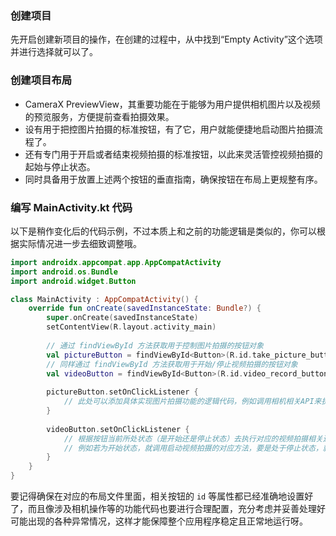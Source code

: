 ### 创建项目
先开启创建新项目的操作，在创建的过程中，从中找到“Empty Activity”这个选项并进行选择就可以了。

### 创建项目布局
- CameraX PreviewView，其重要功能在于能够为用户提供相机图片以及视频的预览服务，方便提前查看拍摄效果。
- 设有用于把控图片拍摄的标准按钮，有了它，用户就能便捷地启动图片拍摄流程了。
- 还有专门用于开启或者结束视频拍摄的标准按钮，以此来灵活管控视频拍摄的起始与停止状态。
- 同时具备用于放置上述两个按钮的垂直指南，确保按钮在布局上更规整有序。

### 编写 MainActivity.kt 代码
以下是稍作变化后的代码示例，不过本质上和之前的功能逻辑是类似的，你可以根据实际情况进一步去细致调整哦。

```kotlin
import androidx.appcompat.app.AppCompatActivity
import android.os.Bundle
import android.widget.Button

class MainActivity : AppCompatActivity() {
    override fun onCreate(savedInstanceState: Bundle?) {
        super.onCreate(savedInstanceState)
        setContentView(R.layout.activity_main)
        
        // 通过 findViewById 方法获取用于控制图片拍摄的按钮对象
        val pictureButton = findViewById<Button>(R.id.take_picture_button)
        // 同样通过 findViewById 方法获取用于开始/停止视频拍摄的按钮对象
        val videoButton = findViewById<Button>(R.id.video_record_button)
        
        pictureButton.setOnClickListener {
            // 此处可以添加具体实现图片拍摄功能的逻辑代码，例如调用相机相关API来执行拍照操作等
        }
        
        videoButton.setOnClickListener {
            // 根据按钮当前所处状态（是开始还是停止状态）去执行对应的视频拍摄相关逻辑，
            // 例如若为开始状态，就调用启动视频拍摄的对应方法，要是处于停止状态，就调用停止拍摄的方法等
        }
    }
}
```

要记得确保在对应的布局文件里面，相关按钮的 `id` 等属性都已经准确地设置好了，而且像涉及相机操作等的功能代码也要进行合理配置，充分考虑并妥善处理好可能出现的各种异常情况，这样才能保障整个应用程序稳定且正常地运行呀。 
